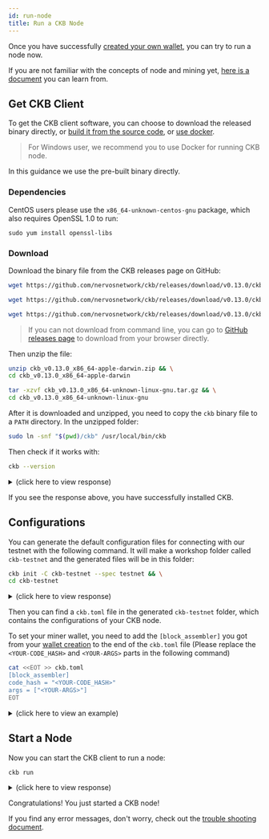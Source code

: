 ```yaml
---
id: run-node
title: Run a CKB Node
---
```


Once you have successfully [created your own wallet](wallet), you can try to run a node now.

If you are not familiar with the concepts of node and mining yet, [here is a document](../basic-concepts/node-mining) you can learn from.

## Get CKB Client

To get the CKB client software, you can choose to download the released binary directly, or [build it from the source code](../dev-guide/compile), or [use docker](https://github.com/nervosnetwork/ckb/blob/develop/docs/run-ckb-with-docker.md).

> For Windows user, we recommend you to use Docker for running CKB node.

In this guidance we use the pre-built binary directly.

### Dependencies

CentOS users please use the `x86_64-unknown-centos-gnu` package, which also requires OpenSSL 1.0 to run:

```shell
sudo yum install openssl-libs
```

### Download

Download the binary file from the CKB releases page on GitHub:

<!-- Todo: change the release version here -->

<!--DOCUSAURUS_CODE_TABS-->
<!--macOS-->
```bash
wget https://github.com/nervosnetwork/ckb/releases/download/v0.13.0/ckb_v0.13.0_x86_64-apple-darwin.zip
```
<!--Linux-->
```bash
wget https://github.com/nervosnetwork/ckb/releases/download/v0.13.0/ckb_v0.13.0_x86_64-unknown-linux-gnu.tar.gz
```
<!--CentOS-->
```bash
wget https://github.com/nervosnetwork/ckb/releases/download/v0.13.0/ckb_v0.13.0_x86_64-unknown-centos-gnu.tar.gz
```
<!--END_DOCUSAURUS_CODE_TABS-->

> If you can not download from command line, you can go to [GitHub releases page](https://github.com/nervosnetwork/ckb/releases/tag/v0.13.0) to download from your browser directly.

Then unzip the file:

<!--DOCUSAURUS_CODE_TABS-->
<!--macOS-->
```bash
unzip ckb_v0.13.0_x86_64-apple-darwin.zip && \
cd ckb_v0.13.0_x86_64-apple-darwin
```
<!--Linux-->
```bash
tar -xzvf ckb_v0.13.0_x86_64-unknown-linux-gnu.tar.gz && \
cd ckb_v0.13.0_x86_64-unknown-linux-gnu
```

<!--END_DOCUSAURUS_CODE_TABS-->

After it is downloaded and unzipped, you need to copy the `ckb` binary file to a `PATH` directory. In the unzipped folder:
```bash
sudo ln -snf "$(pwd)/ckb" /usr/local/bin/ckb
```

Then check if it works with:
```bash
ckb --version
```

<!-- Todo: change the response here -->

<details>
<summary>(click here to view response)</summary>
```bash
$ ckb --version
ckb 0.13.0 (rylai-v2 v0.13.0 2019-06-01)
```
</details>

If you see the response above, you have successfully installed CKB. 

## Configurations
You can generate the default configuration files for connecting with our testnet with the following command. It will make a workshop folder called `ckb-testnet` and the generated files will be in this folder:
```bash
ckb init -C ckb-testnet --spec testnet && \
cd ckb-testnet
```

<details>
<summary>(click here to view response)</summary>
```bash
$ ckb init -C ckb-testnet --chain testnet && \ 
cd ckb-testnet
Initialized CKB directory in /Users/username/code/ckb-testnet
export ckb.toml
export ckb-miner.toml
```
</details>

Then you can find a `ckb.toml` file in the generated `ckb-testnet` folder, which contains the configurations of your CKB node.

To set your miner wallet, you need to add the `[block_assembler]` you got from your [wallet creation](wallet#create-wallet) to the end of the `ckb.toml` file (Please replace the `<YOUR-CODE_HASH>` and `<YOUR-ARGS>` parts in the following command)
```bash
cat <<EOT >> ckb.toml           
[block_assembler]
code_hash = "<YOUR-CODE_HASH>"
args = ["<YOUR-ARGS>"]
EOT
```


<details>
<summary>(click here to view an example)</summary>
```bash
$ cat <<EOT >> ckb.toml           
[block_assembler]
code_hash = "0x9e3b3557f11b2b3532ce352bfe8017e9fd11d154c4c7f9b7aaaa1e621b539a08"
args = ["0x7e6bccda0abe748eb5dc74be0e797662ae938036"]
EOT
```
</details>

## Start a Node

Now you can start the CKB client to run a node:
```bash
ckb run
```

<details>
<summary>(click here to view response)</summary>
```bash
$ ckb run
2019-05-18 08:06:37.246 +08:00 main INFO sentry  **Notice**: The ckb process will send stack trace to sentry on Rust panics. This is enabled by default before mainnet, which can be opted out by setting the option `dsn` to empty in the config file. The DSN is now https://48c6a88d92e246478e2d53b5917a887c@sentry.io/1422795
2019-05-18 08:06:37.257 +08:00 main INFO ckb_db::rocksdb  Initialize a new database
2019-05-18 08:06:37.385 +08:00 main INFO main  chain genesis hash: 0xaad9b82caa07f5989dfb8caa44927f0bab515a96ccaaceba82c7bea609fec205
2019-05-18 08:06:37.385 +08:00 main INFO network  Generate random key
2019-05-18 08:06:37.386 +08:00 main INFO network  write random secret key to "/Users/username/code/ckb-testnet/data/network/secret_key"
2019-05-18 08:06:37.391 +08:00 main INFO network  No peer in peer store, start seeding...
2019-05-18 08:06:37.392 +08:00 main INFO network  Listen on address: /ip4/0.0.0.0/tcp/8115/p2p/QmSbvRYNUujyEBEpRipdREfS8cqLxCSndDAWRDAE1Hms2H
2019-05-18 08:06:37.394 +08:00 tokio-runtime-worker-0 INFO network  p2p service event: ListenStarted { address: "/ip4/0.0.0.0/tcp/8115" }
2019-05-18 08:06:37.441 +08:00 tokio-runtime-worker-6 INFO network  SessionId(1) open, registry /ip4/47.111.169.36/tcp/8111/p2p/QmNQ4jky6uVqLDrPU7snqxARuNGWNLgSrTnssbRuy3ij2W success
```
</details>

Congratulations! You just started a CKB node!

If you find any error messages, don't worry, check out the [trouble shooting document](../references/troubleshooting).
